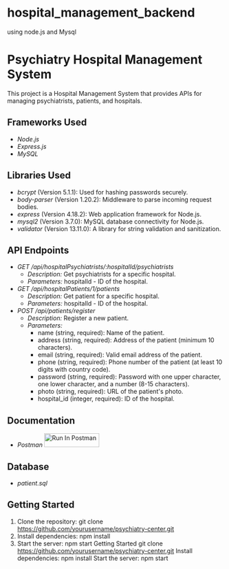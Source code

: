 # hospital_management_backend
using node.js and Mysql

# Psychiatry Hospital Management System
This project is a  Hospital Management System that provides APIs for managing psychiatrists, patients, and hospitals.

## Frameworks Used
- *Node.js*
- *Express.js* 
- *MySQL*
  
## Libraries Used
- *bcrypt* (Version 5.1.1): Used for hashing passwords securely.
- *body-parser* (Version 1.20.2): Middleware to parse incoming request bodies.
- *express* (Version 4.18.2): Web application framework for Node.js.
- *mysql2* (Version 3.7.0): MySQL database connectivity for Node.js.
- *validator* (Version 13.11.0): A library for string validation and sanitization.


  
## API Endpoints

- *GET /api/hospitalPsychiatrists/:hospitalId/psychiatrists*
  - *Description:* Get psychiatrists for a specific hospital.
  - *Parameters:* hospitalId - ID of the hospital.
- *GET /api/hospitalPatients/1/patients*
  - *Description:* Get patient for a specific hospital.
  - *Parameters:* hospitalId - ID of the hospital.
- *POST /api/patients/register*
  - *Description:* Register a new patient.
  - *Parameters:*
    - name (string, required): Name of the patient.
    - address (string, required): Address of the patient (minimum 10 characters).
    - email (string, required): Valid email address of the patient.
    - phone (string, required): Phone number of the patient (at least 10 digits with country code).
    - password (string, required): Password with one upper character, one lower character, and a number (8-15 characters).
    - photo (string, required): URL of the patient's photo.
    - hospital_id (integer, required): ID of the hospital.

## Documentation

- *Postman* [<img src="https://run.pstmn.io/button.svg" alt="Run In Postman" style="width: 128px; height: 32px;">](https://god.gw.postman.com/run-collection/30102130-92a53dd6-5bf7-4829-8f61-c850f8e618b3?action=collection%2Ffork&source=rip_markdown&collection-url=entityId%3D30102130-92a53dd6-5bf7-4829-8f61-c850f8e618b3%26entityType%3Dcollection%26workspaceId%3D6b80d8dd-e9f3-479f-a33b-4f93e3fb32ca)

## Database

- *patient.sql*  

## Getting Started

1. Clone the repository: git clone https://github.com/yourusername/psychiatry-center.git
2. Install dependencies: npm install
3. Start the server: npm start
Getting Started 
git clone https://github.com/yourusername/psychiatry-center.git
Install dependencies: npm install
Start the server: npm start
